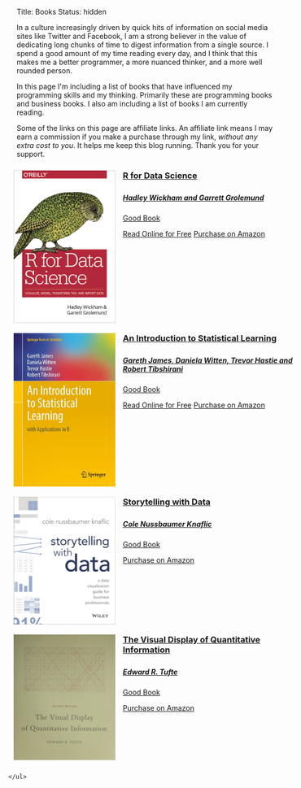 Title: Books
Status: hidden

<style>

ul#book-list {
  list-style-type: none; 
  margin-left: -40px;
  width: 600px;
}

li.book-list-element {
  padding: 10px;
  overflow: auto;
}

li:hover.book-list-element {
  background: #eee;
  cursor: pointer;
}

li.book-list-element img {
  float: left;
  margin: 0 15px 0 0;
}

li.book-list-element h3 {
  margin: 0 0 25px 0;
}

a.list-link {
  color: inherit;
}

</style>

In a culture increasingly driven by quick hits of information on social media sites like Twitter and Facebook, I am a strong believer in the value of dedicating long chunks of time to digest information from a single source. I spend a good amount of my time reading every day, and I think that this makes me a better programmer, a more nuanced thinker, and a more well rounded person.

In this page I'm including a list of books that have influenced my programming skills and my thinking. Primarily these are programming books and business books. I also am including a list of books I am currently reading.

Some of the links on this page are affiliate links. An affiliate link means I may earn a commission if you make a purchase through my link, *without any extra cost to you*. It helps me keep this blog running. Thank you for your support.

<div>
    <ul id="book-list">
        <li class="book-list-element">
            <a href='https://amzn.to/2G6Bvfy' class="list-link">
                <img src='../images/books/r-for-data-science.png' width="200"/>
                <h3>R for Data Science</h3> 
                <h5>Hadley Wickham and Garrett Grolemund</h5>
                <p>Good Book</p>
                <a href='https://r4ds.had.co.nz/'>Read Online for Free</a>
                <a href='https://amzn.to/2G6Bvfy'>Purchase on Amazon</a>
            </a>
        </li>
        <li class="book-list-element">
            <a href='https://amzn.to/2UabBN8' class="list-link">
                <img src='../images/books/an-introduction-to-statistical-learning.jpg' width="200"/>
                <h3>An Introduction to Statistical Learning</h3> 
                <h5>Gareth James, Daniela Witten, Trevor Hastie and Robert Tibshirani</h5>
                <p>Good Book</p>
                <a href='https://www-bcf.usc.edu/~gareth/ISL/'>Read Online for Free</a>
                <a href='https://amzn.to/2UabBN8'>Purchase on Amazon</a>
            </a>
        </li>
        <li class="book-list-element">
            <a href='https://amzn.to/2KquXhd' class="list-link">
                <img src='../images/books/storytelling-with-data.jpeg' width="200"/>
                <h3>Storytelling with Data</h3> 
                <h5>Cole Nussbaumer Knaflic</h5>
                <p>Good Book</p>
                <a href='https://amzn.to/2KquXhd'>Purchase on Amazon</a>
            </a>
        </li>
        <li class="book-list-element">
            <a href='https://amzn.to/2UtV23K' class="list-link">
                <img src='../images/books/the-visual-display-of-quantitative-information.jpg' width="200"/>
                <h3>The Visual Display of Quantitative Information</h3> 
                <h5>Edward R. Tufte</h5>
                <p>Good Book</p>
                <a href='https://amzn.to/2UtV23K'>Purchase on Amazon</a>
            </a>
        </li>

    </ul>
</div>
